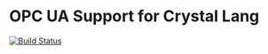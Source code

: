 # OPC UA Support for Crystal Lang

[![Build Status](https://travis-ci.org/spider-gazelle/crystal-opc-ua.svg?branch=master)](https://travis-ci.org/spider-gazelle/crystal-opc-ua)

